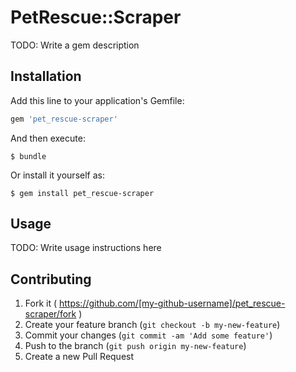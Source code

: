 # PetRescue::Scraper

TODO: Write a gem description

## Installation

Add this line to your application's Gemfile:

```ruby
gem 'pet_rescue-scraper'
```

And then execute:

    $ bundle

Or install it yourself as:

    $ gem install pet_rescue-scraper

## Usage

TODO: Write usage instructions here

## Contributing

1. Fork it ( https://github.com/[my-github-username]/pet_rescue-scraper/fork )
2. Create your feature branch (`git checkout -b my-new-feature`)
3. Commit your changes (`git commit -am 'Add some feature'`)
4. Push to the branch (`git push origin my-new-feature`)
5. Create a new Pull Request
